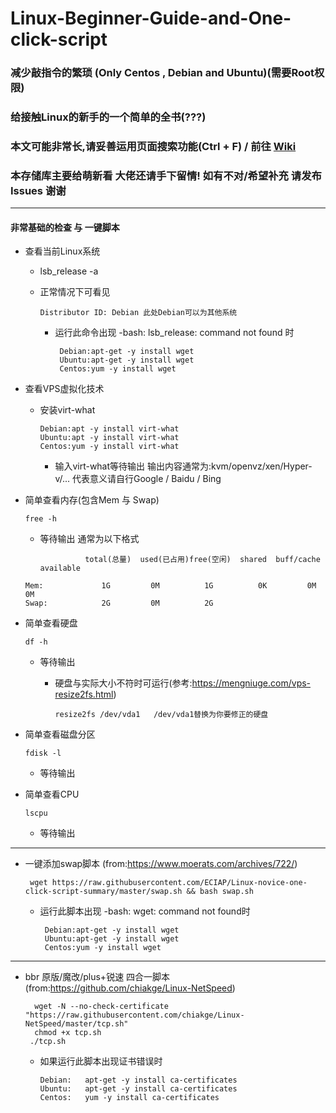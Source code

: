 # Linux-Beginner-Guide-and-One-click-script
### 减少敲指令的繁琐  (Only Centos , Debian and Ubuntu)(需要Root权限)
### 给接触Linux的新手的一个简单的全书(???)
### 本文可能非常长,请妥善运用页面搜索功能(Ctrl + F) / 前往 [Wiki](https://github.com/ECIAP/Linux-novice-one-click-script-summary/wiki) 
### 本存储库主要给萌新看 大佬还请手下留情! 如有不对/希望补充 请发布Issues 谢谢
--------------

#### 非常基础的检查 与 一键脚本

* 查看当前Linux系统

  *    lsb_release -a

     * 正常情况下可看见
     
           Distributor ID: Debian 此处Debian可以为其他系统
           
        * 运行此命令出现 -bash: lsb_release: command not found 时 
         
               Debian:apt-get -y install wget
               Ubuntu:apt-get -y install wget
               Centos:yum -y install wget
                           
* 查看VPS虚拟化技术

  * 安装virt-what
   
        Debian:apt -y install virt-what
        Ubuntu:apt -y install virt-what
        Centos:yum -y install virt-what
        
      * 输入virt-what等待输出 输出内容通常为:kvm/openvz/xen/Hyper-v/... 代表意义请自行Google / Baidu / Bing 
      
* 简单查看内存(包含Mem 与 Swap)
  
      free -h
      
     * 等待输出 通常为以下格式
                  
                     total(总量)  used(已占用)free(空闲)  shared  buff/cache   available
      Mem:             1G         0M          1G          0K         0M          0M
      Swap:            2G         0M          2G

* 简单查看硬盘

      df -h
      
     * 等待输出
     
       * 硬盘与实际大小不符时可运行(参考:https://mengniuge.com/vps-resize2fs.html) 
     
             resize2fs /dev/vda1   /dev/vda1替换为你要修正的硬盘
             
* 简单查看磁盘分区

      fdisk -l
      
     * 等待输出
     
* 简单查看CPU
 
      lscpu

    * 等待输出
    
--------------

* 一键添加swap脚本 (from:https://www.moerats.com/archives/722/)
  
       wget https://raw.githubusercontent.com/ECIAP/Linux-novice-one-click-script-summary/master/swap.sh && bash swap.sh
    
     * 运行此脚本出现 -bash: wget: command not found时
    
            Debian:apt-get -y install wget
            Ubuntu:apt-get -y install wget
            Centos:yum -y install wget
      
---------------
    
  * bbr 原版/魔改/plus+锐速 四合一脚本 (from:https://github.com/chiakge/Linux-NetSpeed)
   
          wget -N --no-check-certificate "https://raw.githubusercontent.com/chiakge/Linux-NetSpeed/master/tcp.sh"
          chmod +x tcp.sh
         ./tcp.sh
    
    * 如果运行此脚本出现证书错误时
    
          Debian:   apt-get -y install ca-certificates
          Ubuntu:   apt-get -y install ca-certificates
          Centos:   yum -y install ca-certificates
